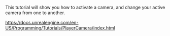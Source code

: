 This tutorial will show you how to activate a camera, and change your active camera from one to another.

https://docs.unrealengine.com/en-US/Programming/Tutorials/PlayerCamera/index.html